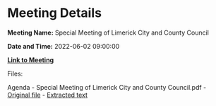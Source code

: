 # Meeting Details

**Meeting Name:** Special Meeting of Limerick City and County Council

**Date and Time:** 2022-06-02 09:00:00

**[Link to Meeting](https://www.limerick.ie/council/whats-on/special-meeting-limerick-city-and-county-council-53)**

Files: 

Agenda - Special Meeting of Limerick City and County Council.pdf - [Original file](https://www.limerick.ie/sites/default/files/media/documents/2022-06/Agenda-Special-Meeting-03-06-2022.pdf) - [Extracted text](./Agenda%20-%C2%A0Special%20Meeting%20of%20Limerick%20City%20and%20County%20Council.md)

